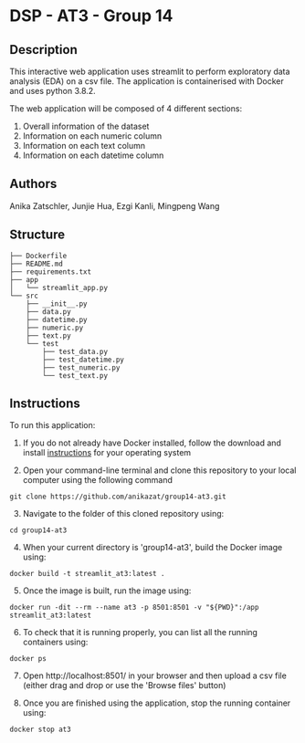 # DSP - AT3 - Group 14

## Description
This interactive web application uses streamlit to perform exploratory data analysis (EDA) on a csv file. The application is containerised with Docker and uses python 3.8.2.

The web application will be composed of 4 different sections:
1. Overall information of the dataset
2. Information on each numeric column
3. Information on each text column
4. Information on each datetime column

## Authors
Anika Zatschler, Junjie Hua, Ezgi Kanli, Mingpeng Wang

## Structure
```
├── Dockerfile
├── README.md
├── requirements.txt
├── app
│   └── streamlit_app.py
└── src
    ├── __init__.py
    ├── data.py
    ├── datetime.py
    ├── numeric.py
    ├── text.py
    └── test
        ├── test_data.py
        ├── test_datetime.py
        ├── test_numeric.py
        └── test_text.py
```


## Instructions
To run this application:

1. If you do not already have Docker installed, follow the download and install [instructions](https://docs.docker.com/get-docker/) for your operating system

2. Open your command-line terminal and clone this repository to your local computer using the following command

`git clone https://github.com/anikazat/group14-at3.git`

3. Navigate to the folder of this cloned repository using:

`cd group14-at3`

4. When your current directory is 'group14-at3', build the Docker image using:

`docker build -t streamlit_at3:latest .`

5. Once the image is built, run the image using:

`docker run -dit --rm --name at3 -p 8501:8501 -v "${PWD}":/app streamlit_at3:latest`

6. To check that it is running properly, you can list all the running containers using:

`docker ps`

7. Open http://localhost:8501/ in your browser and then upload a csv file (either drag and drop or use the 'Browse files' button)

8. Once you are finished using the application, stop the running container using:

`docker stop at3`


